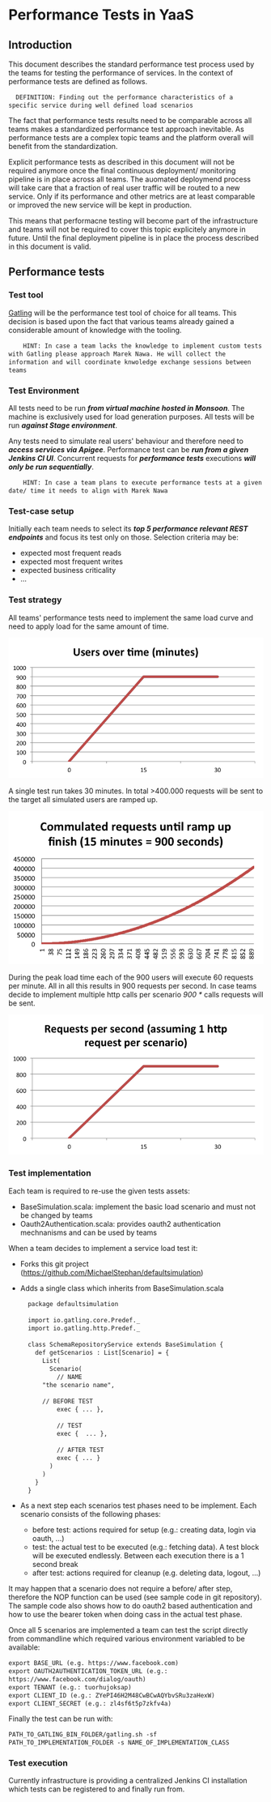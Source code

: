 # Performance Tests in YaaS

## Introduction

This document describes the standard performance test process used by the teams for testing the performance of services. In the context of performance tests are defined as follows.

      DEFINITION: Finding out the performance characteristics of a specific service during well defined load scenarios


The fact that performance tests results need to be comparable across all teams makes a standardized performance test approach inevitable. As performance tests are a complex topic teams and the platform overall will benefit from the standardization.

Explicit performance tests as described in this document will not be required anymore once the final continuous deployment/ monitoring pipeline is in place across all teams. The auomated deploymend process will take care that a fraction of real user traffic will be routed to a new service. Only if its performance and other metrics are at least comparable or improved the new service will be kept in production.

This means that performacne testing will become part of the infrastructure and teams will not be required to cover this topic explicitely anymore in future. Until the final deployment pipeline is in place the process described in this document is valid.


## Performance tests


### Test tool

[Gatling](http://gatling.io/ "Gatling") will be the performance test tool of choice for all teams. This decision is based upon the fact that various teams already gained a considerable amount of knowledge with the tooling.

		HINT: In case a team lacks the knowledge to implement custom tests with Gatling please approach Marek Nawa. He will collect the information and will coordinate knwoledge exchange sessions between teams


### Test Environment

All tests need to be run ***from virtual machine hosted in Monsoon***. The machine is exclusively used for load generation purposes. All tests will be run ***against Stage environment***.

Any tests need to simulate real users' behaviour and therefore need to ***access services via Apigee***. Performance test can be ***run from a given Jenkins CI UI***. Concurrent requests for ***performance tests*** executions ***will only be run sequentially***.

		HINT: In case a team plans to execute performance tests at a given date/ time it needs to align with Marek Nawa  


### Test-case setup

Initially each team needs to select its ***top 5 performance relevant REST endpoints*** and focus its test only on those. Selection criteria may be:

* expected most frequent reads
* expected most frequent writes
* expected business criticality
* ...


### Test strategy

All teams' performance tests need to implement the same load curve and need to apply load for the same amount of time.

![Load Curve](./images/concurrentusers.png "Load Curve")

A single test run takes 30 minutes. In total >400.000 requests will be sent to the target all simulated users are ramped up.

![Requests per seconds](./images/cummulativerequestsuntilrampupend.png "Requests per seconds")

During the peak load time each of the 900 users will execute 60 requests per minute. All in all this results in 900 requests per second. In case teams decide to implement multiple http calls per scenario *900 * <amount of http>* calls requests will be sent.

![Requests per seconds](./images/rps.png "Requests per seconds")


### Test implementation

Each team is required to re-use the given tests assets:

* BaseSimulation.scala: implement the basic load scenario and must not be changed by teams
* Oauth2Authentication.scala: provides oauth2 authentication mechnanisms and can be used by teams

When a team decides to implement a service load test it:

* Forks this git project (https://github.com/MichaelStephan/defaultsimulation)
* Adds a single class which inherits from BaseSimulation.scala

		package defaultsimulation

		import io.gatling.core.Predef._
		import io.gatling.http.Predef._

		class SchemaRepositoryService extends BaseSimulation {  
		  def getScenarios : List[Scenario] = {
		    List(
		      Scenario(
		        // NAME
            "the scenario name",

            // BEFORE TEST
		        exec { ... },

		        // TEST
		        exec {  ... },

		        // AFTER TEST
		        exec { ... }
		      )
		    )
		  }
		}

* As a next step each scenarios test phases need to be implement. Each scenario consists of the following phases:

	* before test: actions required for setup (e.g.: creating data, login via oauth, ...)
	* test: the actual test to be executed (e.g.: fetching data). A test block will be executed endlessly. Between each execution there is a 1 second break
	* after test: actions required for cleanup (e.g. deleting data, logout, ...)

It may happen that a scenario does not require a before/ after step, therefore the NOP function can be used (see sample code in git repository). The sample code also shows how to do oauth2 based authentication and how to use the bearer token when doing cass in the actual test phase.

Once all 5 scenarios are implemented a team can test the script directly from commandline which required various environment variabled to be available:

	export BASE_URL (e.g. https://www.facebook.com)
	export OAUTH2AUTHENTICATION_TOKEN_URL (e.g.: https://www.facebook.com/dialog/oauth)
	export TENANT (e.g.: tuorhujoksap)
	export CLIENT_ID (e.g.: ZYePI46H2M48CwBCwAQYbvSRu3zaHexW)
	export CLIENT_SECRET (e.g.: zl4sf6t5p7zkfv4a)


Finally the test can be run with:

	PATH_TO_GATLING_BIN_FOLDER/gatling.sh -sf PATH_TO_IMPLEMENTATION_FOLDER -s NAME_OF_IMPLEMENTATION_CLASS


### Test execution

Currently infrastructure is providing a centralized Jenkins CI installation which tests can be registered to and finally run from.
